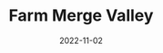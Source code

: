 ---
layout: default
modal-id: 1
date: 2022-11-02
img: fmv.jpg
img_folder: fmv
alt: Farm Merge Valley
project-date: November 2022
tech_stack: TypeScript, PIXI.js, Node.js
title: Farm Merge Valley
description: Farm Merge Valley is a casual mobile and browser-based farming game centered around merging mechanics. Players transform neglected land into a thriving agricultural empire by strategically merging various elements like crops, animals, and resources. The core gameplay involves combining identical items to create higher-tier versions, managing your farm, raising livestock, completing customer orders, and expanding territory. Players can visit friends' farms using train tickets, help with tasks, and earn mutual rewards. Special features include "Lucky Merges" that provide bonus items and seasonal events offering exclusive content.
youtube_id: FcRyxvE2_D4
--- 